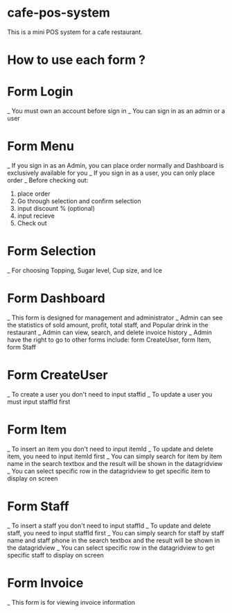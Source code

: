 # cafe-pos-system
This is a mini POS system for a cafe restaurant.

# How to use each form ?
# Form Login
_ You must own an account before sign in
_ You can sign in as an admin or a user 
# Form Menu 
_ If you sign in as an Admin, you can place order normally and Dashboard is exclusively available for you 
_ If you sign in as a user, you can only place order 
_ Before checking out:
  1. place order
  2. Go through selection and confirm selection
  3. input discount % (optional)
  4. input recieve
  5. Check out
# Form Selection
_ For choosing Topping, Sugar level, Cup size, and Ice
# Form Dashboard
_ This form is designed for management and administrator 
_ Admin can see the statistics of sold amount, profit, total staff, and Popular drink in the restaurant
_ Admin can view, search, and delete invoice history 
_ Admin have the right to go to other forms include: form CreateUser, form Item, form Staff
# Form CreateUser
_ To create a user you don't need to input staffid
_ To update a user you must input staffId first
# Form Item
_ To insert an item you don't need to input itemId
_ To update and delete item, you need to input itemId first
_ You can simply search for item by item name in the search textbox and the result will be shown in the datagridview
_ You can select specific row in the datagridview to get specific item to display on screen
# Form Staff
_ To insert a staff you don't need to input staffId
_ To update and delete staff, you need to input staffId first
_ You can simply search for staff by staff name and staff phone in the search textbox and the result will be shown in the datagridview
_ You can select specific row in the datagridview to get specific staff to display on screen
# Form Invoice
_ This form is for viewing invoice information 
 
